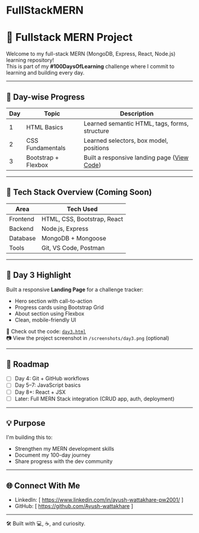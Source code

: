 # FullStackMERN

# 🚀 Fullstack MERN Project

Welcome to my full-stack MERN (MongoDB, Express, React, Node.js) learning repository!  
This is part of my **#100DaysOfLearning** challenge where I commit to learning and building every day.

---

## 📅 Day-wise Progress

| Day | Topic | Description |
|-----|-------|-------------|
| 1   | HTML Basics | Learned semantic HTML, tags, forms, structure |
| 2   | CSS Fundamentals | Learned selectors, box model, positions |
| 3   | Bootstrap + Flexbox | Built a responsive landing page ([View Code](./day3.html)) |

---

## 🔧 Tech Stack Overview (Coming Soon)

| Area        | Tech Used             |
|-------------|------------------------|
| Frontend    | HTML, CSS, Bootstrap, React |
| Backend     | Node.js, Express        |
| Database    | MongoDB + Mongoose     |
| Tools       | Git, VS Code, Postman  |

---

## 📌 Day 3 Highlight

Built a responsive **Landing Page** for a challenge tracker:
- Hero section with call-to-action
- Progress cards using Bootstrap Grid
- About section using Flexbox
- Clean, mobile-friendly UI

📄 Check out the code: [`day3.html`](./day3.html)  
📷 View the project screenshot in `/screenshots/day3.png` (optional)

---

## 🚧 Roadmap

- [ ] Day 4: Git + GitHub workflows  
- [ ] Day 5–7: JavaScript basics  
- [ ] Day 8+: React + JSX  
- [ ] Later: Full MERN Stack integration (CRUD app, auth, deployment)

---

## 💡 Purpose

I'm building this to:
- Strengthen my MERN development skills
- Document my 100-day journey
- Share progress with the dev community

---

## 🌐 Connect With Me

- LinkedIn: [ https://www.linkedin.com/in/ayush-wattakhare-pw2001/ ]
- GitHub: [ https://github.com/Ayush-wattakhare ]

---

🛠 Built with 💻, ☕, and curiosity.
